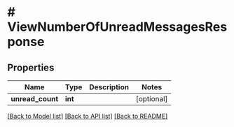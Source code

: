 # # ViewNumberOfUnreadMessagesResponse

## Properties

Name | Type | Description | Notes
------------ | ------------- | ------------- | -------------
**unread_count** | **int** |  | [optional]

[[Back to Model list]](../../README.md#models) [[Back to API list]](../../README.md#endpoints) [[Back to README]](../../README.md)

